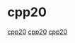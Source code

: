 # cpp20

[cpp20](https://github.com/hanickadot/compile-time-regular-expressions)
[cpp20](https://github.com/andreasfertig/cppinsights)
[cpp20](https://github.com/mpusz/units)
